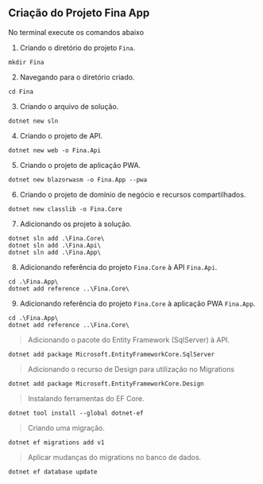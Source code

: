 ## Criação do Projeto Fina App
No terminal execute os comandos abaixo

1. Criando o diretório do projeto `Fina`.
```
mkdir Fina
```
2. Navegando para o diretório criado.
```
cd Fina
```
3. Criando o arquivo de solução.
```
dotnet new sln
```
4. Criando o projeto de API.
```
dotnet new web -o Fina.Api
```
5. Criando o projeto de aplicação PWA.
```
dotnet new blazorwasm -o Fina.App --pwa
```
6. Criando o projeto de domínio de negócio e recursos compartilhados.
```
dotnet new classlib -o Fina.Core
```
7. Adicionando os projeto à solução.
```
dotnet sln add .\Fina.Core\
dotnet sln add .\Fina.Api\
dotnet sln add .\Fina.App\
```
8. Adicionando referência do projeto ``Fina.Core`` à API ``Fina.Api``.
```
cd .\Fina.App\
dotnet add reference ..\Fina.Core\
```
9. Adicionando referência do projeto ``Fina.Core`` à aplicação PWA ``Fina.App``.
```
cd .\Fina.App\
dotnet add reference ..\Fina.Core\
```

> Adicionando o pacote do Entity Framework (SqlServer) à API.
```
dotnet add package Microsoft.EntityFrameworkCore.SqlServer
```
> Adicionando o recurso de Design para utilização no Migrations
```
dotnet add package Microsoft.EntityFrameworkCore.Design
```

> Instalando ferramentas do EF Core.
```
dotnet tool install --global dotnet-ef
```
> Criando uma migração.
```
dotnet ef migrations add v1
```
> Aplicar mudanças do migrations no banco de dados.
```
dotnet ef database update
```

